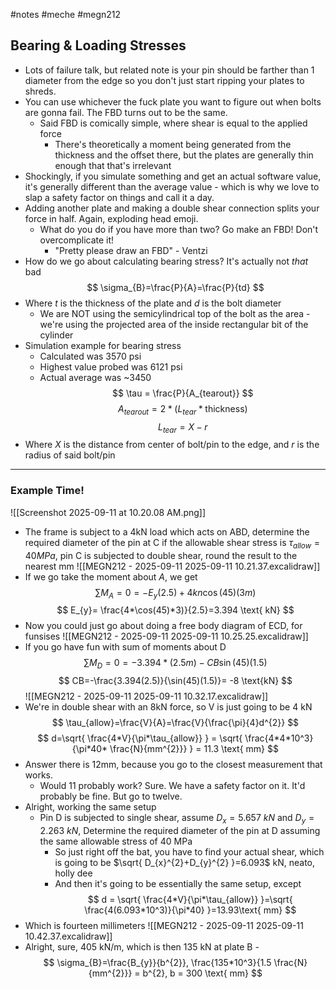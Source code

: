#notes #meche  #megn212

## Bearing & Loading Stresses
- Lots of failure talk, but related note is your pin should be farther than 1 diameter from the edge so you don't just start ripping your plates to shreds.
- You can use whichever the fuck plate you want to figure out when bolts are gonna fail. The FBD turns out to be the same.
	- Said FBD is comically simple, where shear is equal to the applied force
		- There's theoretically a moment being generated from the thickness and the offset there, but the plates are generally thin enough that that's irrelevant 
- Shockingly, if you simulate something and get an actual software value, it's generally different than the average value - which is why we love to slap a safety factor on things and call it a day.
- Adding another plate and making a double shear connection splits your force in half. Again, exploding head emoji.
	- What do you do if you have more than two? Go make an FBD! Don't overcomplicate it!
		- "Pretty please draw an FBD" - Ventzi
- How do we go about calculating bearing stress? It's actually not *that* bad $$
\sigma_{B}=\frac{P}{A}=\frac{P}{td}
$$
- Where $t$ is the thickness of the plate and $d$ is the bolt diameter
	- We are NOT using the semicylindrical top of the bolt as the area - we're using the projected area of the inside rectangular bit of the cylinder
- Simulation example for bearing stress
	- Calculated was 3570 psi
	- Highest value probed was 6121 psi
	- Actual average was ~3450
$$
\tau = \frac{P}{A_{tearout}}
$$
$$
A_{tearout}=2*(L_{tear}*\text{thickness})
$$
$$
L_{tear}=X-r
$$
- Where $X$ is the distance from center of bolt/pin to the edge, and $r$ is the radius of said bolt/pin
--- 
### Example Time!
 ![[Screenshot 2025-09-11 at 10.20.08 AM.png]]
 - The frame is subject to a 4kN load which acts on ABD, determine the required diameter of the pin at C if the allowable shear stress is $\tau_{allow}=40MPa$, pin C is subjected to double shear, round the result to the nearest mm
![[MEGN212 - 2025-09-11 2025-09-11 10.21.37.excalidraw]]
- If we go take the moment about $A$, we get
$$
\sum M_{A}=0 = -E_{y}(2.5)+4kn\cos(45)(3m)
$$
$$
E_{y}= \frac{4*\cos(45)*3)}{2.5}=3.394 \text{ kN}
$$
- Now you could just go about doing a free body diagram of ECD, for funsises
![[MEGN212 - 2025-09-11 2025-09-11 10.25.25.excalidraw]]
- If you go have fun with sum of moments about D
$$
\sum M_{D}=0=-3.394*(2.5m)-CB\sin(45)(1.5)
$$
$$
CB=-\frac{3.394(2.5)}{\sin(45)(1.5)}= -8 \text{kN}
$$
![[MEGN212 - 2025-09-11 2025-09-11 10.32.17.excalidraw]]
- We're in double shear with an 8kN force, so V is just going to be 4 kN
$$
\tau_{allow}=\frac{V}{A}=\frac{V}{\frac{\pi}{4}d^{2}}
$$
$$
d=\sqrt{ \frac{4*V}{\pi*\tau_{allow}} } = \sqrt{ \frac{4*4*10^3}{\pi*40* \frac{N}{mm^{2}}} } = 11.3 \text{ mm}
$$
- Answer there is 12mm, because you go to the closest measurement that works.
	- Would 11 probably work? Sure. We have a safety factor on it. It'd probably be fine. But go to twelve.
- Alright, working the same setup
	- Pin D is subjected to single shear, assume $D_{x}=5.657 \ kN$ and $D_{y}=2.263 \ kN$, Determine the required diameter of the pin at D assuming the same allowable stress of 40 MPa
		- So just right off the bat, you have to find your actual shear, which is going to be $\sqrt{ D_{x}^{2}+D_{y}^{2} }=6.093$ kN, neato, holly dee
		- And then it's going to be essentially the same setup, except
$$
d = \sqrt{ \frac{4*V}{\pi*\tau_{allow}} }=\sqrt{ \frac{4(6.093*10^3)}{\pi*40} }=13.93\text{ mm}
$$
- Which is fourteen millimeters
![[MEGN212 - 2025-09-11 2025-09-11 10.42.37.excalidraw]]
- Alright, sure, 405 kN/m, which is then 135 kN at plate B
-$$
\sigma_{B}=\frac{B_{y}}{b^{2}}, \frac{135*10^3}{1.5 \frac{N}{mm^{2}}} = b^{2}, b = 300 \text{ mm}
$$
